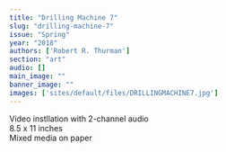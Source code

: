 ```yaml
---
title: "Drilling Machine 7"
slug: "drilling-machine-7"
issue: "Spring"
year: "2018"
authors: ['Robert R. Thurman']
section: "art"
audio: []
main_image: ""
banner_image: ""
images: ['sites/default/files/DRILLINGMACHINE7.jpg']
---
```

Video instllation with 2-channel audio  
8.5 x 11 inches  
Mixed media on paper

